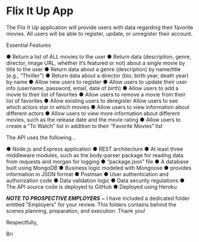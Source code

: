 # Flix It Up App

The Flix It Up application will provide users with data regarding their favorite movies. All users will be able to register, update, or unregister their account. 

Essential Features

● Return a list of ALL movies to the user
● Return data (description, genre, director, image URL, whether it’s featured or not) about a
single movie by title to the user
● Return data about a genre (description) by name/title (e.g., “Thriller”)
● Return data about a director (bio, birth year, death year) by name
● Allow new users to register
● Allow users to update their user info (username, password, email, date of birth)
● Allow users to add a movie to their list of favorites
● Allow users to remove a movie from their list of favorites
● Allow existing users to deregister
Allow users to see which actors star in which movies
● Allow users to view information about different actors
● Allow users to view more information about different movies, such as the release date and
the movie rating
● Allow users to create a “To Watch” list in addition to their “Favorite Movies” list

The API uses the following...

● Node.js and Express application
● REST architecture
● At least three middleware modules, such as the body-parser package for reading data from requests and morgan for logging
● “package.json” file
● A database built using MongoDB
● Business logic modeled with Mongoose
● provides information in JSON format
● Postman
● User authentication and authorization code
● Data validation logic
● Data security regulations
● The API source code is deployed to GitHub
● Deployed using Heroku



***NOTE TO PROSPECTIVE EMPLOYERS***
~ I have included a dedicated folder entitled "Employers" for your review. This folders contains behind the scenes planning, preparation, and execution. Thank you!

Respectfully,

Bri
